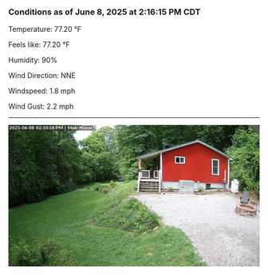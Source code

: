 ### Conditions as of June 8, 2025 at 2:16:15 PM CDT 

Temperature: 77.20 &deg;F

Feels like: 77.20 &deg;F

Humidity: 90%

Wind Direction: NNE

Windspeed: 1.8 mph

Wind Gust: 2.2 mph

---

<img src="./images/latest.jpeg"/>

